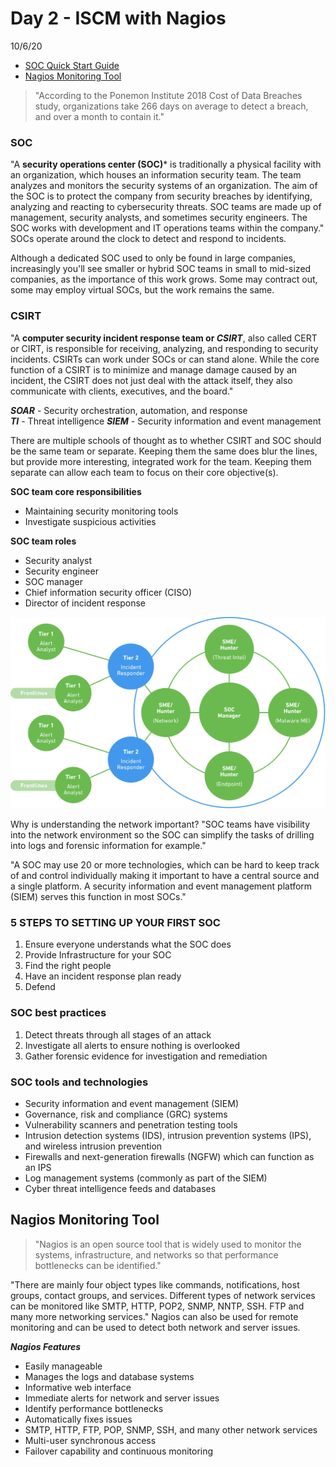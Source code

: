 # Day 2 - ISCM with Nagios
10/6/20

* [SOC Quick Start Guide](https://www.exabeam.com/security-operations-center/security-operations-center-a-quick-start-guide/)
* [Nagios Monitoring Tool](https://www.educba.com/nagios-monitoring-tool/)

> "According to the Ponemon Institute 2018 Cost of Data Breaches study, organizations take 266 days on average to detect a breach, and over a month to contain it."

### SOC
"A **security operations center (SOC)*** is traditionally a physical facility with an organization, which houses an information security team. The team analyzes and monitors the security systems of an organization. The aim of the SOC is to protect the company from security breaches by identifying, analyzing and reacting to cybersecurity threats. SOC teams are made up of management, security analysts, and sometimes security engineers. The SOC works with development and IT operations teams within the company."  SOCs operate around the clock to detect and respond to incidents.

Although a dedicated SOC used to only be found in large companies, increasingly you'll see smaller or hybrid SOC teams in small to mid-sized companies, as the importance of this work grows. Some may contract out, some may employ virtual SOCs, but the work remains the same.

### CSIRT
"A **computer security incident response team or ***CSIRT*****, also called CERT or CIRT, is responsible for receiving, analyzing, and responding to security incidents. CSIRTs can work under SOCs or can stand alone. While the core function of a CSIRT is to minimize and manage damage caused by an incident, the CSIRT does not just deal with the attack itself, they also communicate with clients, executives, and the board."

***SOAR*** - Security orchestration, automation, and response</br>
***TI*** - Threat intelligence
***SIEM*** - Security information and event management

There are multiple schools of thought as to whether CSIRT and SOC should be the same team or separate. Keeping them the same does blur the lines, but provide more interesting, integrated work for the team. Keeping them separate can allow each team to focus on their core objective(s). 

**SOC team core responsibilities**</br>
* Maintaining security monitoring tools
* Investigate suspicious activities

**SOC team roles**
* Security analyst
* Security engineer
* SOC manager
* Chief information security officer (CISO)
* Director of incident response

![SOC graphic](images/soc-graphic.png)

Why is understanding the network important? "SOC teams have visibility into the network environment so the SOC can simplify the tasks of drilling into logs and forensic information for example."

"A SOC may use 20 or more technologies, which can be hard to keep track of and control individually making it important to have a central source and a single platform. A security information and event management platform (SIEM) serves this function in most SOCs." 

### 5 STEPS TO SETTING UP YOUR FIRST SOC
1. Ensure everyone understands what the SOC does
2. Provide Infrastructure for your SOC
3. Find the right people
4. Have an incident response plan ready
5. Defend

### SOC best practices
1. Detect threats through all stages of an attack
2. Investigate all alerts to ensure nothing is overlooked
3. Gather forensic evidence for investigation and remediation

### SOC tools and technologies
* Security information and event management (SIEM)
* Governance, risk and compliance (GRC) systems
* Vulnerability scanners and penetration testing tools
* Intrusion detection systems (IDS), intrusion prevention systems (IPS), and wireless intrusion prevention
* Firewalls and next-generation firewalls (NGFW) which can function as an IPS
* Log management systems (commonly as part of the SIEM)
* Cyber threat intelligence feeds and databases

## Nagios Monitoring Tool

> "Nagios is an open source tool that is widely used to monitor the systems, infrastructure, and networks so that performance bottlenecks can be identified."

"There are mainly four object types like commands, notifications, host groups, contact groups, and services. Different types of network services can be monitored like SMTP, HTTP, POP2, SNMP, NNTP, SSH. FTP and many more networking services."  Nagios can also be used for remote monitoring and can be used to detect both network and server issues. 

***Nagios Features***</br>
* Easily manageable
* Manages the logs and database systems
* Informative web interface
* Immediate alerts for network and server issues
* Identify performance bottlenecks
* Automatically fixes issues
* SMTP, HTTP, FTP, POP, SNMP, SSH, and many other network services
* Multi-user synchronous access
* Failover capability and continuous monitoring